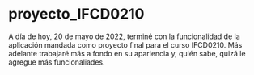 # proyecto_IFCD0210

A día de hoy, 20 de mayo de 2022, terminé con la funcionalidad de la aplicación mandada como proyecto final para el curso IFCD0210. Más adelante trabajaré más a fondo en su apariencia y, quién sabe, quizá le agregue más funcionaliades.